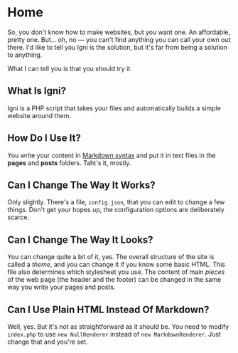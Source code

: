 # Home

So, you don't know how to make websites, but you want one. An affordable, pretty one. But... oh, no &mdash; you can't find anything you can call your own out there. I'd like to tell you Igni is the solution, but it's far from being a solution to anything.

What I can tell you is that you should try it.

## What Is Igni?

Igni is a PHP script that takes your files and automatically builds a simple website around them.

## How Do I Use It?

You write your content in [Markdown syntax](http://daringfireball.net/projects/markdown/syntax) and put it in text files in the **pages** and **posts** folders. Taht's it, mostly.

## Can I Change The Way It Works?

Only slightly. There's a file, `config.json`, that you can edit to change a few things. Don't get your hopes up, the configuration options are deliberately scarce.

## Can I Change The Way It Looks?

You can change quite a bit of it, yes. The overall structure of the site is called a *theme*, and you can change it if you know some basic HTML. This file also determines which stylesheet you use. The content of main *pieces* of the web page (the header and the footer) can be changed in the same way you write your pages and posts.

## Can I Use Plain HTML Instead Of Markdown?

Well, yes. But it's not as straightforward as it should be. You need to modify `index.php` to use `new NullRenderer` instead of `new MarkdownRenderer`. Just change that and you're set.
